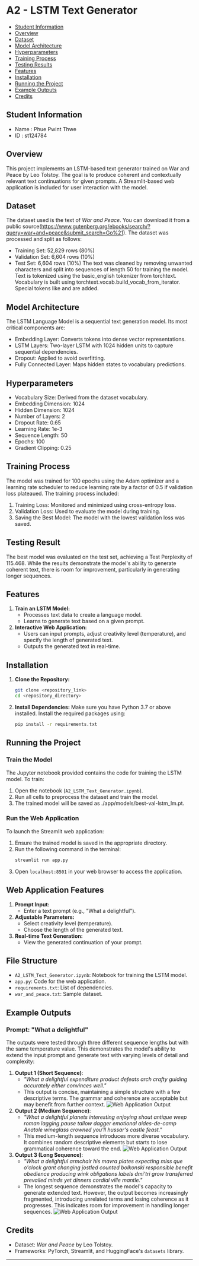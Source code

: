 # A2 - LSTM Text Generator

- [Student Information](#student-information)
- [Overview](#overview)
- [Dataset](#dataset)
- [Model Architecture](#model-architecture)
- [Hyperparameters](#hyperparameters)
- [Training Process](#training-process)
- [Testing Results](#testing-results)
- [Features](#features)
- [Installation](#installation)
- [Running the Project](#running-the-project)
- [Example Outputs](#example-outputs)
- [Credits](#credits)

## Student Information
- Name : Phue Pwint Thwe
- ID : st124784

## Overview
This project implements an LSTM-based text generator trained on War and Peace by Leo Tolstoy. The goal is to produce coherent and contextually relevant text continuations for given prompts. A Streamlit-based web application is included for user interaction with the model.

## Dataset
The dataset used is the text of *War and Peace*. You can download it from a public source(https://www.gutenberg.org/ebooks/search/?query=war+and+peace&submit_search=Go%21). The dataset was processed and split as follows:
- Training Set: 52,829 rows (80%)
- Validation Set: 6,604 rows (10%)
- Test Set: 6,604 rows (10%)
The text was cleaned by removing unwanted characters and split into sequences of length 50 for training the model. Text is tokenized using the basic_english tokenizer from torchtext. Vocabulary is built using torchtext.vocab.build_vocab_from_iterator. Special tokens like <unk> and <eos> are added.

## Model Architecture
The LSTM Language Model is a sequential text generation model. Its most critical components are:

- Embedding Layer: Converts tokens into dense vector representations.
- LSTM Layers: Two-layer LSTM with 1024 hidden units to capture sequential dependencies.
- Dropout: Applied to avoid overfitting.
- Fully Connected Layer: Maps hidden states to vocabulary predictions.

## Hyperparameters
- Vocabulary Size: Derived from the dataset vocabulary.
- Embedding Dimension: 1024
- Hidden Dimension: 1024
- Number of Layers: 2
- Dropout Rate: 0.65
- Learning Rate: 1e-3
- Sequence Length: 50
- Epochs: 100
- Gradient Clipping: 0.25

## Training Process
The model was trained for 100 epochs using the Adam optimizer and a learning rate scheduler to reduce learning rate by a factor of 0.5 if validation loss plateaued. The training process included:
1. Training Loss: Monitored and minimized using cross-entropy loss. 
2. Validation Loss: Used to evaluate the model during training.
3. Saving the Best Model: The model with the lowest validation loss was saved.

## Testing Result
The best model was evaluated on the test set, achieving a Test Perplexity of 115.468. While the results demonstrate the model's ability to generate coherent text, there is room for improvement, particularly in generating longer sequences.

## Features
1. **Train an LSTM Model:**
   - Processes text data to create a language model.
   - Learns to generate text based on a given prompt.
2. **Interactive Web Application:**
   - Users can input prompts, adjust creativity level (temperature), and specify the length of generated text.
   - Outputs the generated text in real-time.

## Installation

1. **Clone the Repository:**
   ```bash
   git clone <repository_link>
   cd <repository_directory>
   ```

2. **Install Dependencies:**
   Make sure you have Python 3.7 or above installed. Install the required packages using:
   ```bash
   pip install -r requirements.txt
   ```

## Running the Project

### Train the Model
The Jupyter notebook provided contains the code for training the LSTM model. To train:
1. Open the notebook (`A2_LSTM_Text_Generator.ipynb`).
2. Run all cells to preprocess the dataset and train the model.
3. The trained model will be saved as ./app/models/best-val-lstm_lm.pt.

### Run the Web Application
To launch the Streamlit web application:
1. Ensure the trained model is saved in the appropriate directory.
2. Run the following command in the terminal:
   ```bash
   streamlit run app.py
   ```
3. Open `localhost:8501` in your web browser to access the application.

## Web Application Features
1. **Prompt Input:**
   - Enter a text prompt (e.g., "What a delightful").
2. **Adjustable Parameters:**
   - Select creativity level (temperature).
   - Choose the length of the generated text.
3. **Real-time Text Generation:**
   - View the generated continuation of your prompt.

## File Structure
- `A2_LSTM_Text_Generator.ipynb`: Notebook for training the LSTM model.
- `app.py`: Code for the web application.
- `requirements.txt`: List of dependencies.
- `war_and_peace.txt`: Sample dataset.

## Example Outputs
### Prompt: "What a delightful"
The outputs were tested through three different sequence lengths but with the same temperature value. This demonstrates the model's ability to extend the input prompt and generate text with varying levels of detail and complexity:
1. **Output 1 (Short Sequence)**:
   - *"What a delightful expenditure product defeats arch crafty guiding accurately either convinces well."*
   - This output is concise, maintaining a simple structure with a few descriptive terms. The grammar and coherence are acceptable but may benefit from further context. ![Web Application Output](image/1.png)
2. **Output 2 (Medium Sequence)**:
   - *"What a delightful planets interesting enjoying shout antique weep roman lagging pause tallow dagger emotional aides-de-camp Anatole wineglass crowned you'll hussar's castle feast."*
   - This medium-length sequence introduces more diverse vocabulary. It combines random descriptive elements but starts to lose grammatical coherence toward the end. ![Web Application Output](image/2.png)
3. **Output 3 (Long Sequence)**:
   - *"What a delightful armchair his mavra plates expecting miss que o'clock grant changing jostled counted bolkonski responsible benefit obedience producing wink obligations labels dmi'tri grow transferred prevailed minds yet dinners cordial ville mantle."*
   - The longest sequence demonstrates the model's capacity to generate extended text. However, the output becomes increasingly fragmented, introducing unrelated terms and losing coherence as it progresses. This indicates room for improvement in handling longer sequences. ![Web Application Output](image/3.png)


## Credits
- Dataset: *War and Peace* by Leo Tolstoy.
- Frameworks: PyTorch, Streamlit, and HuggingFace's `datasets` library.

---